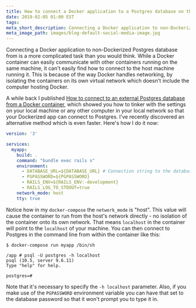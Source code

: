 ```yaml
---
title: How to connect a Docker application to a Postgres database on the host machine
date: 2019-02-05 01:00 EST
tags:
meta_short_description: Connecting a Docker application to non-Dockerized Postgres database from is a more complicated task than you would think. 
meta_image_path: images/blog-default-social-media-image.jpg
---
```


Connecting a Docker application to non-Dockerized Postgres database from is a more complicated task
than you would think. While a Docker container can easily communicate with other containers running on the same machine,
it can't easily find how to connect to the host machine running it. This is because of the way Docker handles 
networking, by isolating the containers on its own virtual network which doesn't include the computer hosting Docker.

A while back I published [How to connect to an external Postgres database from a Docker container](2017-06-01-connecting-to-external-postgres-database-with-docker.html.markdown),
which showed you how to tinker with the settings on your local machine or any other computer in your local network
so that your Dockerized app can connect to Postgres. I've recently discovered an alternative method which is even faster.
Here's how I do it now: 

```yaml
version: '3'

services:
  myapp:
    build: .
    command: "bundle exec rails s"
    environment:
      - DATABASE_URL=${DATABASE_URL} # Connection string to the database goes here
      - PGPASSWORD=${PGPASSWORD}
      - RAILS_ENV=${RAILS_ENV:-development}
      - RAILS_LOG_TO_STDOUT=true
    network_mode: host
    tty: true
```

Notice how in my `docker-compose` the `network_mode` is "host". This value will cause the container to run from the
host's network directly - no isolation of the container onto its own network. That means `localhost` in the container
will point to the `localhost` of your machine. You can then connect to Postgres in the command line from within
the container like this:

```
$ docker-compose run myapp /bin/sh

/app # psql -U postgres -h localhost
psql (10.5, server 9.6.11)
Type "help" for help.

postgres=# 

``` 

Note that it's necessary to specify the `-h localhost` parameter. Also, if you make use of the `PGPASSWORD` environment
variable you can have that set to the database password so that it won't prompt you to type it in.